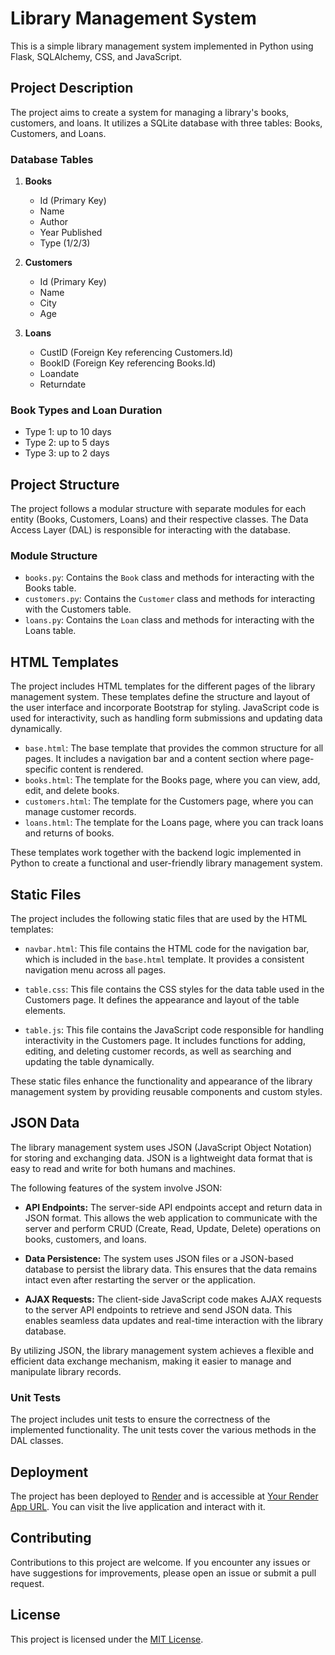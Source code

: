 # Library Management System

This is a simple library management system implemented in Python using Flask, SQLAlchemy, CSS, and JavaScript.

## Project Description

The project aims to create a system for managing a library's books, customers, and loans. It utilizes a SQLite database with three tables: Books, Customers, and Loans.

### Database Tables

1. **Books**
   - Id (Primary Key)
   - Name
   - Author
   - Year Published
   - Type (1/2/3)

2. **Customers**
   - Id (Primary Key)
   - Name
   - City
   - Age

3. **Loans**
   - CustID (Foreign Key referencing Customers.Id)
   - BookID (Foreign Key referencing Books.Id)
   - Loandate
   - Returndate

### Book Types and Loan Duration

- Type 1: up to 10 days
- Type 2: up to 5 days
- Type 3: up to 2 days

## Project Structure

The project follows a modular structure with separate modules for each entity (Books, Customers, Loans) and their respective classes. The Data Access Layer (DAL) is responsible for interacting with the database.

### Module Structure

- `books.py`: Contains the `Book` class and methods for interacting with the Books table.
- `customers.py`: Contains the `Customer` class and methods for interacting with the Customers table.
- `loans.py`: Contains the `Loan` class and methods for interacting with the Loans table.

## HTML Templates

The project includes HTML templates for the different pages of the library management system. These templates define the structure and layout of the user interface and incorporate Bootstrap for styling. JavaScript code is used for interactivity, such as handling form submissions and updating data dynamically.

- `base.html`: The base template that provides the common structure for all pages. It includes a navigation bar and a content section where page-specific content is rendered.
- `books.html`: The template for the Books page, where you can view, add, edit, and delete books.
- `customers.html`: The template for the Customers page, where you can manage customer records.
- `loans.html`: The template for the Loans page, where you can track loans and returns of books.

These templates work together with the backend logic implemented in Python to create a functional and user-friendly library management system.

## Static Files

The project includes the following static files that are used by the HTML templates:

- `navbar.html`: This file contains the HTML code for the navigation bar, which is included in the `base.html` template. It provides a consistent navigation menu across all pages.

- `table.css`: This file contains the CSS styles for the data table used in the Customers page. It defines the appearance and layout of the table elements.

- `table.js`: This file contains the JavaScript code responsible for handling interactivity in the Customers page. It includes functions for adding, editing, and deleting customer records, as well as searching and updating the table dynamically.

These static files enhance the functionality and appearance of the library management system by providing reusable components and custom styles.

## JSON Data

The library management system uses JSON (JavaScript Object Notation) for storing and exchanging data. JSON is a lightweight data format that is easy to read and write for both humans and machines.

The following features of the system involve JSON:

- **API Endpoints:** The server-side API endpoints accept and return data in JSON format. This allows the web application to communicate with the server and perform CRUD (Create, Read, Update, Delete) operations on books, customers, and loans.

- **Data Persistence:** The system uses JSON files or a JSON-based database to persist the library data. This ensures that the data remains intact even after restarting the server or the application.

- **AJAX Requests:** The client-side JavaScript code makes AJAX requests to the server API endpoints to retrieve and send JSON data. This enables seamless data updates and real-time interaction with the library database.

By utilizing JSON, the library management system achieves a flexible and efficient data exchange mechanism, making it easier to manage and manipulate library records.


### Unit Tests

The project includes unit tests to ensure the correctness of the implemented functionality. The unit tests cover the various methods in the DAL classes.

## Deployment

The project has been deployed to [Render](https://render.com/) and is accessible at [Your Render App URL](https://your-app-url.com). You can visit the live application and interact with it.

## Contributing

Contributions to this project are welcome. If you encounter any issues or have suggestions for improvements, please open an issue or submit a pull request.

## License

This project is licensed under the [MIT License](LICENSE).
